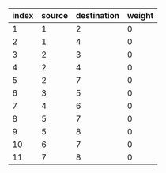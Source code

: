 |index|source|destination|weight|
|:----|:----|:----|:----|
|1|1|2|0|
|2|1|4|0|
|3|2|3|0|
|4|2|4|0|
|5|2|7|0|
|6|3|5|0|
|7|4|6|0|
|8|5|7|0|
|9|5|8|0|
|10|6|7|0|
|11|7|8|0|